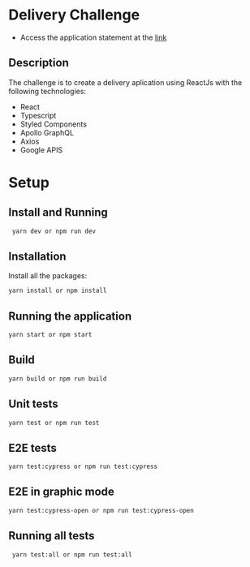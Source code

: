 # Delivery Challenge

- Access the application statement at the [link](https://delivery-challenge.netlify.app/)

## Description

The challenge is to create a delivery aplication using ReactJs with the following technologies:

- React
- Typescript
- Styled Components
- Apollo GraphQL
- Axios
- Google APIS

# Setup

## Install and Running

```bash
 yarn dev or npm run dev
```

## Installation

Install all the packages:

```bash
yarn install or npm install
```

## Running the application

```bash
yarn start or npm start
```

## Build

```bash
yarn build or npm run build
```

## Unit tests

```bash
yarn test or npm run test
```

## E2E tests

```bash
yarn test:cypress or npm run test:cypress
```

## E2E in graphic mode

```bash
yarn test:cypress-open or npm run test:cypress-open
```

## Running all tests

```bash
 yarn test:all or npm run test:all
```
